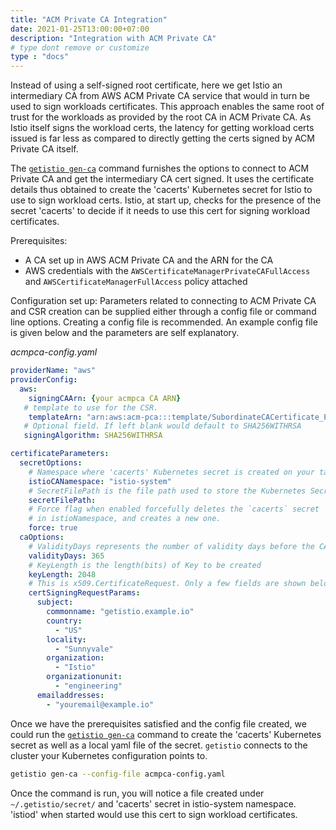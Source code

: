 ```yaml
---
title: "ACM Private CA Integration"
date: 2021-01-25T13:00:00+07:00
description: "Integration with ACM Private CA"
# type dont remove or customize
type : "docs"
---
```


Instead of using a self-signed root certificate, here we get Istio an intermediary CA from AWS ACM Private CA service that would in turn be used to sign workloads certificates. This approach enables the same root of trust for the workloads as provided by the root CA in ACM Private CA. As Istio itself signs the workload certs, the latency for getting workload certs issued is far less as compared to directly getting the certs signed by ACM Private CA itself.

The [`getistio gen-ca`](/getistio-cli/reference/getistio_gen-ca) command furnishes the options to connect to ACM Private CA and get the intermediary CA cert signed. It uses the certificate details thus obtained to create the 'cacerts' Kubernetes secret for Istio to use to sign workload certs. Istio, at start up, checks for the presence of the secret 'cacerts' to decide if it needs to use this cert for signing workload certificates.

Prerequisites:
- A CA set up in AWS ACM Private CA and the ARN for the CA
- AWS credentials with the `AWSCertificateManagerPrivateCAFullAccess` and `AWSCertificateManagerFullAccess` policy attached

Configuration set up:
Parameters related to connecting to ACM Private CA and CSR creation can be supplied either through a config file or command line options. Creating a config file is recommended.
An example config file is given below and the parameters are self explanatory.

*acmpca-config.yaml*

```yaml
providerName: "aws"
providerConfig:
  aws:
    signingCAArn: {your acmpca CA ARN}
   # template to use for the CSR.
    templateArn: "arn:aws:acm-pca:::template/SubordinateCACertificate_PathLen0/V1"
   # Optional field. If left blank would default to SHA256WITHRSA
   signingAlgorithm: SHA256WITHRSA

certificateParameters:
  secretOptions:
    # Namespace where 'cacerts' Kubernetes secret is created on your target cluster
    istioCANamespace: "istio-system"
    # SecretFilePath is the file path used to store the Kubernetes Secret in yaml format
    secretFilePath:
    # Force flag when enabled forcefully deletes the `cacerts` secret
    # in istioNamespace, and creates a new one.
    force: true
  caOptions:
    # ValidityDays represents the number of validity days before the CA expires.
    validityDays: 365
    # KeyLength is the length(bits) of Key to be created
    keyLength: 2048
    # This is x509.CertificateRequest. Only a few fields are shown below
    certSigningRequestParams:
      subject:
        commonname: "getistio.example.io"
        country:
          - "US"
        locality:
          - "Sunnyvale"
        organization:
          - "Istio"
        organizationunit:
          - "engineering"
      emailaddresses:
        - "youremail@example.io"
```

Once we have the prerequisites satisfied and the config file created, we could run the [`getistio gen-ca`](/getistio-cli/reference/getistio_gen-ca) command to create the 'cacerts' Kubernetes secret as well as a local yaml file of the secret. `getistio` connects to the cluster your Kubernetes configuration  points to.

```sh
getistio gen-ca --config-file acmpca-config.yaml
```

Once the command is run, you will notice a file created under `~/.getistio/secret/` and 'cacerts' secret in istio-system namespace. 'istiod' when started would use this cert to sign workload certificates.


